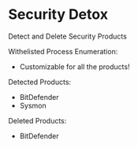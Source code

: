 # Security Detox
Detect and Delete Security Products

Withelisted Process Enumeration:
- Customizable for all the products!

Detected Products:
- BitDefender
- Sysmon

Deleted Products:
- BitDefender
